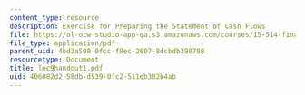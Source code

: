```yaml
---
content_type: resource
description: Exercise for Preparing the Statement of Cash Flows
file: https://ol-ocw-studio-app-qa.s3.amazonaws.com/courses/15-514-financial-and-managerial-accounting-summer-2003/406082d258dbd5390fc2511eb382b4ab_lec9handout1.pdf
file_type: application/pdf
parent_uid: 4bd3a508-0fcc-f8ec-2607-8dcbdb398798
resourcetype: Document
title: lec9handout1.pdf
uid: 406082d2-58db-d539-0fc2-511eb382b4ab
---
```


